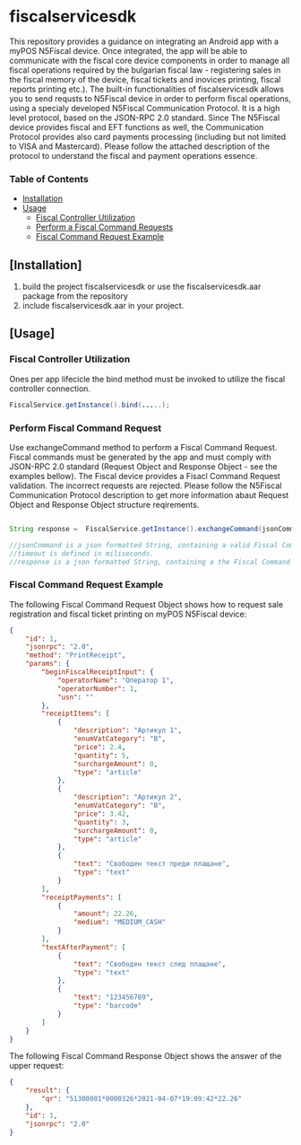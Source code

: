 # fiscalservicesdk

This repository provides a guidance on integrating an Android app with a myPOS N5Fiscal device. Once integrated, the app will be able to communicate with the fiscal core device components in order to manage all fiscal operations required by the bulgarian fiscal law - registering sales in the fiscal memory of the device, fiscal tickets and inovices printing, fiscal reports printing etc.).
The built-in functionalities of fiscalservicesdk allows you to send requsts to N5Fiscal device in order to perform fiscal operations, using a specialy developed N5Fiscal Communication Protocol. It is a high level protocol, based on the JSON-RPC 2.0 standard.
Since The N5Fiscal device provides fiscal and EFT functions as well, the Communication Protocol provides also card payments processing (including but not limited to VISA and Mastercard).
Please follow the attached description of the protocol to understand the fiscal and payment operations essence.


### Table of Contents
* [Installation](#installation)
* [Usage](#Usage)
	* [Fiscal Controller Utilization](#fiscal-controller-utilization)
	* [Perform a Fiscal Command Requests](#perform-fiscal-command-request)
	* [Fiscal Command Request Example](#fiscal-command-request-example)


## [Installation]

1. build the project fiscalservicesdk or use the fiscalservicesdk.aar package from the repository
2. include fiscalservicesdk.aar in your project.

## [Usage]


### Fiscal Controller Utilization

Ones per app lifecicle the bind method must be invoked to utilize the fiscal controller connection.

```java
FiscalService.getInstance().bind(.....);
```

### Perform Fiscal Command Request

Use exchangeCommand method to perform a Fiscal Command Request.
Fiscal commands must be generated by the app and must comply with JSON-RPC 2.0 standard (Request Object and Response Object - see the examples bellow). 
The Fiscal device provides a Fisacl Command Request validation. The incorrect requests are rejected.
Please follow the N5Fiscal Communication Protocol description to get more information abaut Request Object and Response Object structure reqirements.


```java

String response =  FiscalService.getInstance().exchangeCommand(jsonCommand, timeout);

//jsonCommand is a json formatted String, containing a valid Fiscal Command request, according to the N5Fiscal Communication Protocol description.
//timeout is defined in miliseconds.
//response is a json formatted String, containing a the Fiscal Command execution response, according to the N5Fiscal Communication Protocol description.
```

### Fiscal Command Request Example

The following Fiscal Command Request Object shows how to request sale registration and fiscal ticket printing on myPOS N5Fiscal device:


```json
{
	"id": 1,
	"jsonrpc": "2.0",
	"method": "PrintReceipt",
	"params": {
		"beginFiscalReceiptInput": {
			"operatorName": "Оператор 1",
			"operatorNumber": 1,
			"usn": ""
		},
		"receiptItems": [
			{
				"description": "Артикул 1",
				"enumVatCategory": "B",
				"price": 2.4,
				"quantity": 5,
				"surchargeAmount": 0,
				"type": "article"
			},
			{
				"description": "Артикул 2",
				"enumVatCategory": "B",
				"price": 3.42,
				"quantity": 3,
				"surchargeAmount": 0,
				"type": "article"
			},
			{
				"text": "Свободен текст преди плащане",
				"type": "text"
			}
		],
		"receiptPayments": [
			{
				"amount": 22.26,
				"medium": "MEDIUM_CASH"
			}
		],
		"textAfterPayment": [
			{
				"text": "Свободен текст след плащане",
				"type": "text"
			},
			{
				"text": "123456789",
				"type": "barcode"
			}
		]
	}
}
```


The following Fiscal Command Response Object shows the answer of the upper request:

```json
{
	"result": {
		"qr": "51300001*0000326*2021-04-07*19:09:42*22.26"
	},
	"id": 1,
	"jsonrpc": "2.0"
}



```